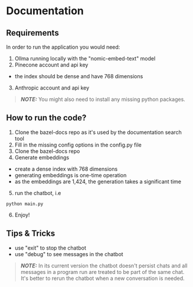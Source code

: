 
# Documentation

## Requirements
In order to run the application you would need:
1. Ollma running locally with the "nomic-embed-text" model
2. Pinecone account and api key
- the index should be dense and have 768 dimensions
3. Anthropic account and api key

> **_NOTE:_** You might also need to install any missing python packages.

## How to run the code?
1. Clone the bazel-docs repo as it's used by the documentation search tool
2. Fill in the missing config options in the config.py file
3. Clone the bazel-docs repo
4. Generate embeddings
- create a dense index with 768 dimensions
- generating embeddings is one-time operation
- as the embeddings are 1,424, the generation takes a significant time
5. run the chatbot, i.e
```
python main.py
```
6. Enjoy!

## Tips & Tricks
- use "exit" to stop the chatbot
- use "debug" to see messages in the chatbot

> **_NOTE:_** In its current version the chatbot doesn't persist chats and all messages in a program run are treated to be part of the same chat. It's better to rerun the chatbot when a new conversation is needed.





